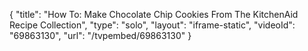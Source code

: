 {
    "title": "How To: Make Chocolate Chip Cookies From The KitchenAid Recipe Collection",
    "type": "solo",
    "layout": "iframe-static",
    "videoId": "69863130",
    "url": "\/tvpembed\/69863130"
}